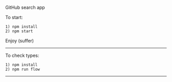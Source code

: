 GitHub search app

To start:

	1) npm install
	2) npm start

Enjoy (suffer)

-----------------------------


To check types:

	1) npm install
	2) npm run flow

-----------------------------